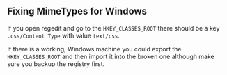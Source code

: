 ## Fixing MimeTypes for Windows

If you open regedit and go to the `HKEY_CLASSES_ROOT` there should be a key `.css/Content Type` with value `text/css`.

If there is a working, Windows machine you could export the `HKEY_CLASSES_ROOT` and then import it into the broken one although make sure you backup the registry first.
